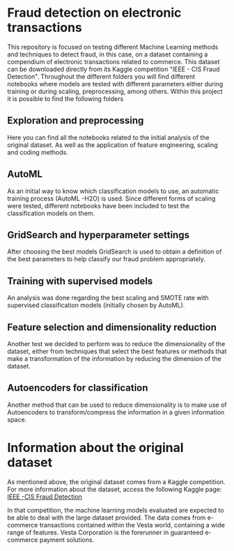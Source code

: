 # Fraud detection on electronic transactions 

This repository is focused on testing different Machine Learning methods and techniques to detect fraud, in this case, on a dataset containing a compendium of electronic transactions related to commerce. This dataset can be downloaded directly from its Kaggle competition "IEEE - CIS Fraud Detection". Throughout the different folders you will find different notebooks where models are tested with different parameters either during training or during scaling, preprocessing, among others. 
Within this project it is possible to find the following folders

 ## Exploration and preprocessing

Here you can find all the notebooks related to the initial analysis of the original dataset. As well as the application of feature engineering, scaling and coding methods. 

## AutoML 

As an initial way to know which classification models to use, an automatic training process (AutoML -H2O) is used. Since different forms of scaling were tested, different notebooks have been included to test the classification models on them. 

## GridSearch and hyperparameter settings 

After choosing the best models GridSearch is used to obtain a definition of the best parameters to help classify our fraud problem appropriately. 

## Training with supervised models

An analysis was done regarding the best scaling and SMOTE rate with supervised classification models (initially chosen by AutoML).

## Feature selection and dimensionality reduction 

Another test we decided to perform was to reduce the dimensionality of the dataset, either from techniques that select the best features or methods that make a transformation of the information by reducing the dimension of the dataset. 

## Autoencoders for classification 

Another method that can be used to reduce dimensionality is to make use of Autoencoders to transform/compress the information in a given information space.

# Information about the original dataset 

As mentioned above, the original dataset comes from a Kaggle competition. For more information about the dataset, access the following Kaggle page: [IEEE -CIS Fraud Detection](https://www.kaggle.com/c/ieee-fraud-detection/)
 

In that competition, the machine learning models evaluated are expected to be able to deal with the large dataset provided. The data comes from e-commerce transactions contained within the Vesta world, containing a wide range of features. Vesta Corporation is the forerunner in guaranteed e-commerce payment solutions.
